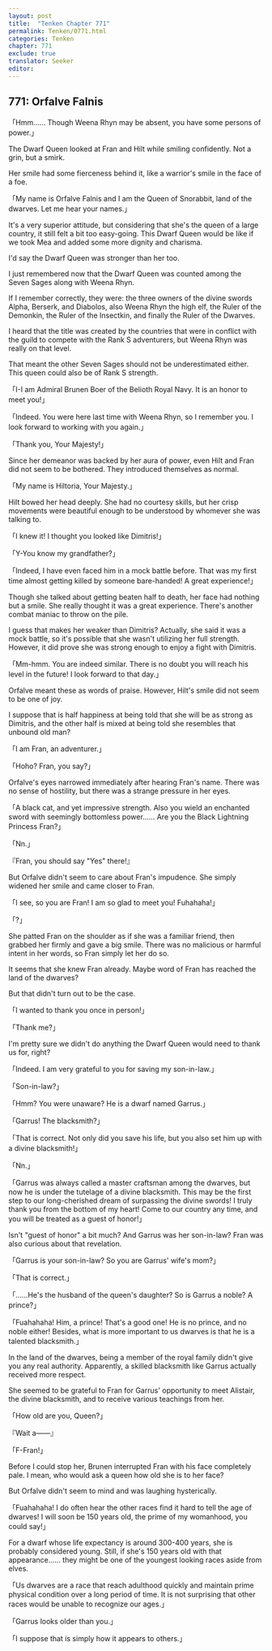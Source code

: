 ```yaml
---
layout: post
title:  "Tenken Chapter 771"
permalink: Tenken/0771.html
categories: Tenken
chapter: 771
exclude: true
translator: Seeker
editor: 
---
```

<h2 id="ch771">771: Orfalve Falnis</h2>
<p>「Hmm…… Though Weena Rhyn may be absent, you have some persons of power.」</p>

<p>The Dwarf Queen looked at Fran and Hilt while smiling confidently. Not a grin, but a smirk.</p>

<p>Her smile had some fierceness behind it, like a warrior's smile in the face of a foe.</p>

<p>「My name is Orfalve Falnis and I am the Queen of Snorabbit, land of the dwarves. Let me hear your names.」</p>

<p>It's a very superior attitude, but considering that she's the queen of a large country, it still felt a bit too easy-going. This Dwarf Queen would be like if we took Mea and added some more dignity and charisma.</p>

<p>I'd say the Dwarf Queen was stronger than her too.</p>

<p>I just remembered now that the Dwarf Queen was counted among the Seven Sages along with Weena Rhyn.</p>

<p>If I remember correctly, they were: the three owners of the divine swords Alpha, Berserk, and Diabolos, also Weena Rhyn the high elf, the Ruler of the Demonkin, the Ruler of the Insectkin, and finally the Ruler of the Dwarves.</p>

<p>I heard that the title was created by the countries that were in conflict with the guild to compete with the Rank S adventurers, but Weena Rhyn was really on that level.</p>

<p>That meant the other Seven Sages should not be underestimated either. This queen could also be of Rank S strength.</p>

<p>「I-I am Admiral Brunen Boer of the Belioth Royal Navy. It is an honor to meet you!」</p>
<p>「Indeed. You were here last time with Weena Rhyn, so I remember you. I look forward to working with you again.」</p>
<p>「Thank you, Your Majesty!」</p>

<p>Since her demeanor was backed by her aura of power, even Hilt and Fran did not seem to be bothered. They introduced themselves as normal.</p>

<p>「My name is Hiltoria, Your Majesty.」</p>

<p>Hilt bowed her head deeply. She had no courtesy skills, but her crisp movements were beautiful enough to be understood by whomever she was talking to.</p>

<p>「I knew it! I thought you looked like Dimitris!」</p>
<p>「Y-You know my grandfather?」</p>
<p>「Indeed, I have even faced him in a mock battle before. That was my first time almost getting killed by someone bare-handed! A great experience!」</p>

<p>Though she talked about getting beaten half to death, her face had nothing but a smile. She really thought it was a great experience. There's another combat maniac to throw on the pile.</p>

<p>I guess that makes her weaker than Dimitris? Actually, she said it was a mock battle, so it's possible that she wasn't utilizing her full strength. However, it did prove she was strong enough to enjoy a fight with Dimitris.</p>

<p>「Mm-hmm. You are indeed similar. There is no doubt you will reach his level in the future! I look forward to that day.」</p>

<p>Orfalve meant these as words of praise. However, Hilt's smile did not seem to be one of joy.</p>

<p>I suppose that is half happiness at being told that she will be as strong as Dimitris, and the other half is mixed at being told she resembles that unbound old man?</p>

<p>「I am Fran, an adventurer.」</p>
<p>「Hoho? Fran, you say?」</p>

<p>Orfalve's eyes narrowed immediately after hearing Fran's name. There was no sense of hostility, but there was a strange pressure in her eyes.</p>

<p>「A black cat, and yet impressive strength. Also you wield an enchanted sword with seemingly bottomless power…… Are you the Black Lightning Princess Fran?」</p>
<p>「Nn.」</p>
<p>『Fran, you should say "Yes" there!』</p>

<p>But Orfalve didn't seem to care about Fran's impudence. She simply widened her smile and came closer to Fran.</p>

<p>「I see, so you are Fran! I am so glad to meet you! Fuhahaha!」</p>
<p>「?」</p>

<p>She patted Fran on the shoulder as if she was a familiar friend, then grabbed her firmly and gave a big smile. There was no malicious or harmful intent in her words, so Fran simply let her do so.</p>

<p>It seems that she knew Fran already. Maybe word of Fran has reached the land of the dwarves?</p>

<p>But that didn't turn out to be the case.</p>

<p>「I wanted to thank you once in person!」</p>
<p>「Thank me?」</p>

<p>I'm pretty sure we didn't do anything the Dwarf Queen would need to thank us for, right?</p>

<p>「Indeed. I am very grateful to you for saving my son-in-law.」</p>
<p>「Son-in-law?」</p>
<p>「Hmm? You were unaware? He is a dwarf named Garrus.」</p>
<p>「Garrus! The blacksmith?」</p>
<p>「That is correct. Not only did you save his life, but you also set him up with a divine blacksmith!」</p>
<p>「Nn.」</p>
<p>「Garrus was always called a master craftsman among the dwarves, but now he is under the tutelage of a divine blacksmith. This may be the first step to our long-cherished dream of surpassing the divine swords! I truly thank you from the bottom of my heart! Come to our country any time, and you will be treated as a guest of honor!」</p>

<p>Isn't "guest of honor" a bit much? And Garrus was her son-in-law? Fran was also curious about that revelation.</p>

<p>「Garrus is your son-in-law? So you are Garrus' wife's mom?」</p>
<p>「That is correct.」</p>
<p>「……He's the husband of the queen's daughter? So is Garrus a noble? A prince?」</p>
<p>「Fuahahaha! Him, a prince! That's a good one! He is no prince, and no noble either! Besides, what is more important to us dwarves is that he is a talented blacksmith.」</p>

<p>In the land of the dwarves, being a member of the royal family didn't give you any real authority. Apparently, a skilled blacksmith like Garrus actually received more respect.</p>

<p>She seemed to be grateful to Fran for Garrus' opportunity to meet Alistair, the divine blacksmith, and to receive various teachings from her.</p>

<p>「How old are you, Queen?」</p>
<p>『Wait a――』</p>
<p>「F-Fran!」</p>

<p>Before I could stop her, Brunen interrupted Fran with his face completely pale. I mean, who would ask a queen how old she is to her face?</p>

<p>But Orfalve didn't seem to mind and was laughing hysterically.</p>

<p>「Fuahahaha! I do often hear the other races find it hard to tell the age of dwarves! I will soon be 150 years old, the prime of my womanhood, you could say!」</p>

<p>For a dwarf whose life expectancy is around 300-400 years, she is probably considered young. Still, if she's 150 years old with that appearance…… they might be one of the youngest looking races aside from elves.</p>

<p>「Us dwarves are a race that reach adulthood quickly and maintain prime physical condition over a long period of time. It is not surprising that other races would be unable to recognize our ages.」</p>
<p>「Garrus looks older than you.」</p>
<p>「I suppose that is simply how it appears to others.」</p>



